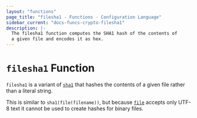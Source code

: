 ```yaml
---
layout: "functions"
page_title: "filesha1 - Functions - Configuration Language"
sidebar_current: "docs-funcs-crypto-filesha1"
description: |-
  The filesha1 function computes the SHA1 hash of the contents of
  a given file and encodes it as hex.
---
```


# `filesha1` Function

`filesha1` is a variant of [`sha1`](./sha1.md)
that hashes the contents of a given file rather than a literal string.

This is similar to `sha1(file(filename))`, but
because [`file`](./file.md) accepts only UTF-8 text it cannot be used to
create hashes for binary files.
